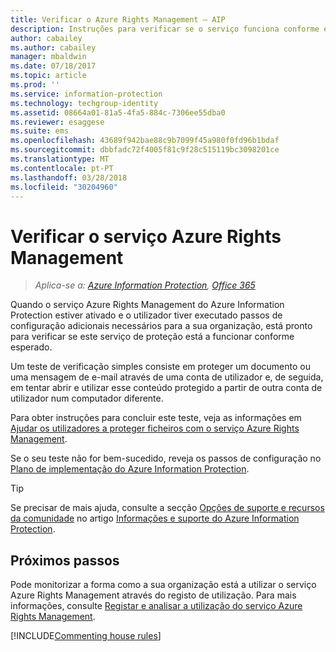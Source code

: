 ```yaml
---
title: Verificar o Azure Rights Management – AIP
description: Instruções para verificar se o serviço funciona conforme esperado ao proteger um ficheiro ou e-mail utilizando uma conta de utilizador e tentar abrir e utilizar esse conteúdo protegido a partir de outra conta de utilizador.
author: cabailey
ms.author: cabailey
manager: mbaldwin
ms.date: 07/18/2017
ms.topic: article
ms.prod: ''
ms.service: information-protection
ms.technology: techgroup-identity
ms.assetid: 08664a01-81a5-4fa5-884c-7306ee55dba0
ms.reviewer: esaggese
ms.suite: ems
ms.openlocfilehash: 43689f942bae88c9b7099f45a980f0fd96b1bdaf
ms.sourcegitcommit: dbbfadc72f4005f81c9f28c515119bc3098201ce
ms.translationtype: MT
ms.contentlocale: pt-PT
ms.lasthandoff: 03/28/2018
ms.locfileid: "30204960"
---
```

# <a name="verifying-the-azure-rights-management-service"></a>Verificar o serviço Azure Rights Management

>*Aplica-se a: [Azure Information Protection](https://azure.microsoft.com/pricing/details/information-protection), [Office 365](http://download.microsoft.com/download/E/C/F/ECF42E71-4EC0-48FF-AA00-577AC14D5B5C/Azure_Information_Protection_licensing_datasheet_EN-US.pdf)*

Quando o serviço Azure Rights Management do Azure Information Protection estiver ativado e o utilizador tiver executado passos de configuração adicionais necessários para a sua organização, está pronto para verificar se este serviço de proteção está a funcionar conforme esperado. 

Um teste de verificação simples consiste em proteger um documento ou uma mensagem de e-mail através de uma conta de utilizador e, de seguida, em tentar abrir e utilizar esse conteúdo protegido a partir de outra conta de utilizador num computador diferente.

Para obter instruções para concluir este teste, veja as informações em [Ajudar os utilizadores a proteger ficheiros com o serviço Azure Rights Management](help-users.md).

Se o seu teste não for bem-sucedido, reveja os passos de configuração no [Plano de implementação do Azure Information Protection](../plan-design/deployment-roadmap.md).

> [!TIP]
> Se precisar de mais ajuda, consulte a secção [Opções de suporte e recursos da comunidade](../get-started/information-support.md#support-options-and-community-resources) no artigo [Informações e suporte do Azure Information Protection](../get-started/information-support.md).

## <a name="next-steps"></a>Próximos passos

Pode monitorizar a forma como a sua organização está a utilizar o serviço Azure Rights Management através do registo de utilização. Para mais informações, consulte [Registar e analisar a utilização do serviço Azure Rights Management](log-analyze-usage.md).

[!INCLUDE[Commenting house rules](../includes/houserules.md)]


